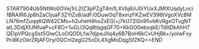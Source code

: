 $START$904Ub5NtWo0OVej1rL2tZ3pPZgT4m1LXVbj6/iJ0iYUxXJMlXUqdyLnci1BRAIR6Jp8hZaCIjuaF3ZYiZs8/adF/0DuwOqT8xmzFKZwEV396tVgoXVc8MLN76mfZuqq6QW42CMs+h2uheH4hoZxEGI+j7kU72iSn95vbKvRgxOTvgNTatL3DdjXfJNfuaP+cF8O+1uGLI3Qq8tqgqGF70+KkGO0ebxqkE/TdItDkAhH7QEIpVPQcgSst5GlwCLoOQDDLfw7djpeJ/Iq4y6B7BoH6kCvUHjBk+/yoIwFxyPri8KzOerZRjAFOry/0QCnl2egG25oDL4XgMoDqgSfZKQ==$END$